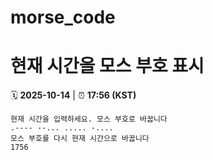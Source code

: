 # morse_code
# 현재 시간을 모스 부호 표시
<!-- MORSE_TIME_START -->
🗓️ **2025-10-14** | ⏰ **17:56 (KST)**

```
현재 시간을 입력하세요. 모스 부호로 바꿉니다
.---- --... ..... -....
모스 부호를 다시 현재 시간으로 바꿉니다
1756
```
<!-- MORSE_TIME_END -->
